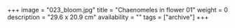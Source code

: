 +++
image = "023_bloom.jpg"
title = "Chaenomeles in flower 01"
weight = 0
description = "29.6 x 20.9 cm"
availability = ""
tags = ["archive"]
+++
